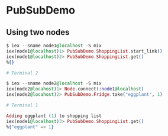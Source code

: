# PubSubDemo

## Using two nodes

```elixir
$ iex --sname node1@localhost -S mix
iex(node1@localhost)1> PubSubDemo.ShoppingList.start_link()
iex(node1@localhost)2> PubSubDemo.ShoppingList.get()
%{}
```

```elixir
# Terminal 2

$ iex --sname node2@localhost -S mix
iex(node2@locahost)1> Node.connect(:node1@localhost)
iex(node2@locahost)2> PubSubDemo.Fridge.take("eggplant", 1)
```

```elixir
# Terminal 1

Adding eggplant (1) to shopping list
iex(node1@localhost)3> PubSubDemo.ShoppingList.get()
%{"eggplant" => 1}
```
